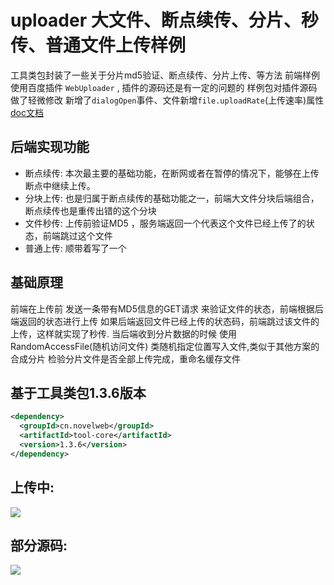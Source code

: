# uploader 大文件、断点续传、分片、秒传、普通文件上传样例
工具类包封装了一些关于分片md5验证、断点续传、分片上传、等方法
前端样例使用百度插件 <code>WebUploader</code> , 插件的源码还是有一定的问题的
样例包对插件源码做了轻微修改
新增了<code>dialogOpen</code>事件、文件新增<code>file.uploadRate</code>(上传速率)属性<br>
[doc文档](https://qcloud-1256166828.cos.ap-shanghai.myqcloud.com/script/javascript/uploader/web-uploader/uploader-doc.html)

## 后端实现功能

* 断点续传: 本次最主要的基础功能，在断网或者在暂停的情况下，能够在上传断点中继续上传。<br>
* 分块上传: 也是归属于断点续传的基础功能之一，前端大文件分块后端组合，断点续传也是重传出错的这个分块<br>
* 文件秒传: 上传前验证MD5 ，服务端返回一个代表这个文件已经上传了的状态，前端跳过这个文件<br>
* 普通上传: 顺带着写了一个

## 基础原理

前端在上传前 发送一条带有MD5信息的GET请求 来验证文件的状态，前端根据后端返回的状态进行上传
如果后端返回文件已经上传的状态码，前端跳过该文件的上传，这样就实现了秒传.
当后端收到分片数据的时候
使用 RandomAccessFile(随机访问文件) 类随机指定位置写入文件,类似于其他方案的合成分片
检验分片文件是否全部上传完成，重命名缓存文件

## 基于工具类包1.3.6版本

```xml
<dependency>
  <groupId>cn.novelweb</groupId>
  <artifactId>tool-core</artifactId>
  <version>1.3.6</version>
</dependency>
```

## 上传中:
![](https://qcloud-1256166828.cos.ap-shanghai.myqcloud.com/wp-content/uploads/2019/11/20191105092506.png)<br>

## 部分源码:
![](https://qcloud-1256166828.cos.ap-shanghai.myqcloud.com/wp-content/uploads/2019/11/20191105001842.png)<br>
